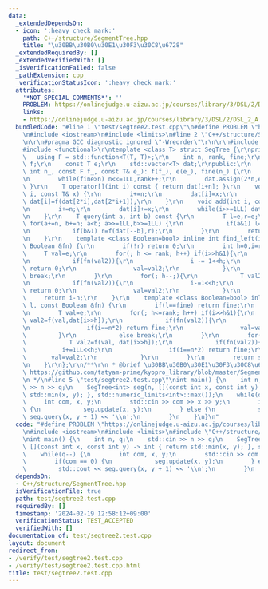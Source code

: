 ```yaml
---
data:
  _extendedDependsOn:
  - icon: ':heavy_check_mark:'
    path: C++/structure/SegmentTree.hpp
    title: "\u30BB\u30B0\u30E1\u30F3\u30C8\u6728"
  _extendedRequiredBy: []
  _extendedVerifiedWith: []
  _isVerificationFailed: false
  _pathExtension: cpp
  _verificationStatusIcon: ':heavy_check_mark:'
  attributes:
    '*NOT_SPECIAL_COMMENTS*': ''
    PROBLEM: https://onlinejudge.u-aizu.ac.jp/courses/library/3/DSL/2/DSL_2_A
    links:
    - https://onlinejudge.u-aizu.ac.jp/courses/library/3/DSL/2/DSL_2_A
  bundledCode: "#line 1 \"test/segtree2.test.cpp\"\n#define PROBLEM \"https://onlinejudge.u-aizu.ac.jp/courses/library/3/DSL/2/DSL_2_A\"\
    \n#include <iostream>\n#include <limits>\n#line 2 \"C++/structure/SegmentTree.hpp\"\
    \n\r\n#pragma GCC diagnostic ignored \"-Wreorder\"\r\n\r\n#include <vector>\r\n\
    #include <functional>\r\ntemplate <class T> struct SegTree {\r\nprivate:\r\n \
    \   using F = std::function<T(T, T)>;\r\n    int n, rank, fine;\r\n    const F\
    \ f;\r\n    const T e;\r\n    std::vector<T> dat;\r\npublic:\r\n    SegTree(const\
    \ int n_, const F f_, const T& e_): f(f_), e(e_), fine(n_) {\r\n        n=1,rank=0;\r\
    \n        while(fine>n) n<<=1LL,rank++;\r\n        dat.assign(2*n,e_);\r\n   \
    \ }\r\n    T operator[](int i) const { return dat[i+n]; }\r\n    void update(int\
    \ i, const T& x) {\r\n        i+=n;\r\n        dat[i]=x;\r\n        while(i>>=1LL)\
    \ dat[i]=f(dat[2*i],dat[2*i+1]);\r\n    }\r\n    void add(int i, const T& x) {\r\
    \n        i+=n;\r\n        dat[i]+=x;\r\n        while(i>>=1LL) dat[i]=f(dat[2*i],dat[2*i+1]);\r\
    \n    }\r\n    T query(int a, int b) const {\r\n        T l=e,r=e;\r\n       \
    \ for(a+=n, b+=n; a<b; a>>=1LL,b>>=1LL) {\r\n            if(a&1) l=f(l,dat[a++]);\r\
    \n            if(b&1) r=f(dat[--b],r);\r\n        }\r\n        return f(l,r);\r\
    \n    }\r\n    template <class Boolean=bool> inline int find_left(int r, const\
    \ Boolean &fn) {\r\n        if(!r) return 0;\r\n        int h=0,i=r+n;\r\n   \
    \     T val=e;\r\n        for(; h <= rank; h++) if(i>>h&1){\r\n            T val2=f(val,dat[i>>h^1]);\r\
    \n            if(fn(val2)){\r\n                i -= 1<<h;\r\n                if(i==n)\
    \ return 0;\r\n                val=val2;\r\n            }\r\n            else\
    \ break;\r\n        }\r\n        for(; h--;){\r\n            T val2 = f(val,dat[(i>>h)-1]);\r\
    \n            if(fn(val2)){\r\n                i-=1<<h;\r\n                if(i==n)\
    \ return 0;\r\n                val=val2;\r\n            }\r\n        }\r\n   \
    \     return i-n;\r\n    }\r\n    template <class Boolean=bool> inline int find_right(int\
    \ l, const Boolean &fn) {\r\n        if(l==fine) return fine;\r\n        int h=0,i=l+n;\r\
    \n        T val=e;\r\n        for(; h<=rank; h++) if(i>>h&1){\r\n            T\
    \ val2=f(val,dat[i>>h]);\r\n            if(fn(val2)){\r\n                i+=1LL<<h;\r\
    \n                if(i==n*2) return fine;\r\n                val=val2;\r\n   \
    \         }\r\n            else break;\r\n        }\r\n        for(; h--;){\r\n\
    \            T val2=f(val, dat[i>>h]);\r\n            if(fn(val2)){\r\n      \
    \          i+=1LL<<h;\r\n                if(i==n*2) return fine;\r\n         \
    \       val=val2;\r\n            }\r\n        }\r\n        return std::min(i-n,fine);\r\
    \n    }\r\n};\r\n/**\r\n * @brief \u30BB\u30B0\u30E1\u30F3\u30C8\u6728\r\n * @see\
    \ https://github.com/tatyam-prime/kyopro_library/blob/master/SegmentTree.cpp\r\
    \n */\n#line 5 \"test/segtree2.test.cpp\"\nint main() {\n    int n, q;\n    std::cin\
    \ >> n >> q;\n    SegTree<int> seg(n, [](const int x, const int y) -> int { return\
    \ std::min(x, y); }, std::numeric_limits<int>::max());\n    while(q--) {\n   \
    \     int com, x, y;\n        std::cin >> com >> x >> y;\n        if(com == 0)\
    \ {\n            seg.update(x, y);\n        } else {\n            std::cout <<\
    \ seg.query(x, y + 1) << '\\n';\n        }\n    }\n}\n"
  code: "#define PROBLEM \"https://onlinejudge.u-aizu.ac.jp/courses/library/3/DSL/2/DSL_2_A\"\
    \n#include <iostream>\n#include <limits>\n#include \"C++/structure/SegmentTree.hpp\"\
    \nint main() {\n    int n, q;\n    std::cin >> n >> q;\n    SegTree<int> seg(n,\
    \ [](const int x, const int y) -> int { return std::min(x, y); }, std::numeric_limits<int>::max());\n\
    \    while(q--) {\n        int com, x, y;\n        std::cin >> com >> x >> y;\n\
    \        if(com == 0) {\n            seg.update(x, y);\n        } else {\n   \
    \         std::cout << seg.query(x, y + 1) << '\\n';\n        }\n    }\n}"
  dependsOn:
  - C++/structure/SegmentTree.hpp
  isVerificationFile: true
  path: test/segtree2.test.cpp
  requiredBy: []
  timestamp: '2024-02-19 12:58:12+09:00'
  verificationStatus: TEST_ACCEPTED
  verifiedWith: []
documentation_of: test/segtree2.test.cpp
layout: document
redirect_from:
- /verify/test/segtree2.test.cpp
- /verify/test/segtree2.test.cpp.html
title: test/segtree2.test.cpp
---
```

